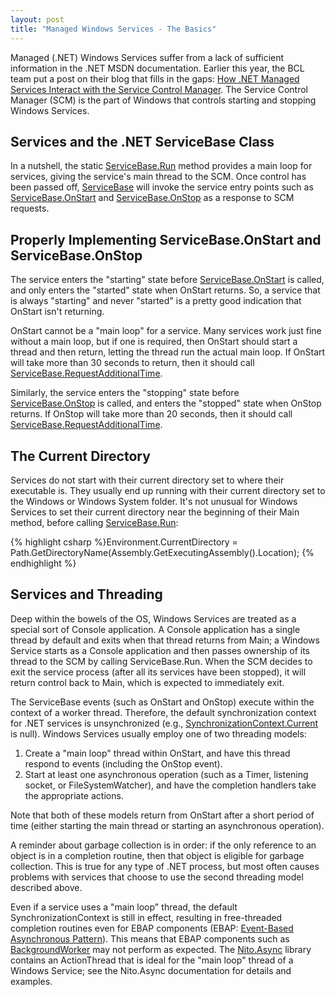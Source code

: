 ```yaml
---
layout: post
title: "Managed Windows Services - The Basics"
---
```

Managed (.NET) Windows Services suffer from a lack of sufficient information in the .NET MSDN documentation. Earlier this year, the BCL team put a post on their blog that fills in the gaps: [How .NET Managed Services Interact with the Service Control Manager](http://blogs.msdn.com/bclteam/archive/2009/02/19/in-depth-how-net-managed-services-interact-with-the-servicecontrolmanager-scm-kim-hamilton.aspx). The Service Control Manager (SCM) is the part of Windows that controls starting and stopping Windows Services.



## Services and the .NET ServiceBase Class

In a nutshell, the static [ServiceBase.Run](http://msdn.microsoft.com/en-us/library/system.serviceprocess.servicebase.run.aspx) method provides a main loop for services, giving the service's main thread to the SCM. Once control has been passed off, [ServiceBase](http://msdn.microsoft.com/en-us/library/system.serviceprocess.servicebase.aspx) will invoke the service entry points such as [ServiceBase.OnStart](http://msdn.microsoft.com/en-us/library/system.serviceprocess.servicebase.onstart.aspx) and [ServiceBase.OnStop](http://msdn.microsoft.com/en-us/library/system.serviceprocess.servicebase.onstop.aspx) as a response to SCM requests.



## Properly Implementing ServiceBase.OnStart and ServiceBase.OnStop

The service enters the "starting" state before [ServiceBase.OnStart](http://msdn.microsoft.com/en-us/library/system.serviceprocess.servicebase.onstart.aspx) is called, and only enters the "started" state when OnStart returns. So, a service that is always "starting" and never "started" is a pretty good indication that OnStart isn't returning.



OnStart cannot be a "main loop" for a service. Many services work just fine without a main loop, but if one is required, then OnStart should start a thread and then return, letting the thread run the actual main loop. If OnStart will take more than 30 seconds to return, then it should call [ServiceBase.RequestAdditionalTime](http://msdn.microsoft.com/en-us/library/system.serviceprocess.servicebase.requestadditionaltime.aspx).



Similarly, the service enters the "stopping" state before [ServiceBase.OnStop](http://msdn.microsoft.com/en-us/library/system.serviceprocess.servicebase.onstop.aspx) is called, and enters the "stopped" state when OnStop returns. If OnStop will take more than 20 seconds, then it should call [ServiceBase.RequestAdditionalTime](http://msdn.microsoft.com/en-us/library/system.serviceprocess.servicebase.requestadditionaltime.aspx).



## The Current Directory

Services do not start with their current directory set to where their executable is. They usually end up running with their current directory set to the Windows or Windows System folder. It's not unusual for Windows Services to set their current directory near the beginning of their Main method, before calling [ServiceBase.Run](http://msdn.microsoft.com/en-us/library/system.serviceprocess.servicebase.run.aspx):



{% highlight csharp %}Environment.CurrentDirectory = Path.GetDirectoryName(Assembly.GetExecutingAssembly().Location);
{% endhighlight %}

## Services and Threading

Deep within the bowels of the OS, Windows Services are treated as a special sort of Console application. A Console application has a single thread by default and exits when that thread returns from Main; a Windows Service starts as a Console application and then passes ownership of its thread to the SCM by calling ServiceBase.Run. When the SCM decides to exit the service process (after all its services have been stopped), it will return control back to Main, which is expected to immediately exit.



The ServiceBase events (such as OnStart and OnStop) execute within the context of a worker thread. Therefore, the default synchronization context for .NET services is unsynchronized (e.g., [SynchronizationContext.Current](http://msdn.microsoft.com/en-us/library/system.threading.synchronizationcontext.current.aspx) is null). Windows Services usually employ one of two threading models:



1. Create a "main loop" thread within OnStart, and have this thread respond to events (including the OnStop event).
1. Start at least one asynchronous operation (such as a Timer, listening socket, or FileSystemWatcher), and have the completion handlers take the appropriate actions.


Note that both of these models return from OnStart after a short period of time (either starting the main thread or starting an asynchronous operation).



A reminder about garbage collection is in order: if the only reference to an object is in a completion routine, then that object is eligible for garbage collection. This is true for any type of .NET process, but most often causes problems with services that choose to use the second threading model described above.



Even if a service uses a "main loop" thread, the default SynchronizationContext is still in effect, resulting in free-threaded completion routines even for EBAP components (EBAP: [Event-Based Asynchronous Pattern](http://msdn.microsoft.com/en-us/library/wewwczdw.aspx)). This means that EBAP components such as [BackgroundWorker](http://msdn.microsoft.com/en-us/library/system.componentmodel.backgroundworker.aspx) may not perform as expected. The [Nito.Async](http://nitoasync.codeplex.com/) library contains an ActionThread that is ideal for the "main loop" thread of a Windows Service; see the Nito.Async documentation for details and examples.

